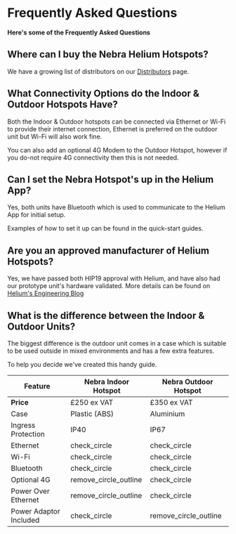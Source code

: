 # Frequently Asked Questions

**Here's some of the Frequently Asked Questions**

## Where can I buy the Nebra Helium Hotspots?

We have a growing list of distributors on our [Distributors](distributors.md) page.

## What Connectivity Options do the Indoor & Outdoor Hotspots Have?

Both the Indoor & Outdoor hotspots can be connected via Ethernet or Wi-Fi to provide their internet connection, Ethernet is preferred on the outdoor unit but Wi-Fi will also work fine.

You can also add an optional 4G Modem to the Outdoor Hotspot, however if you do-not require 4G connectivity then this is not needed.

## Can I set the Nebra Hotspot's up in the Helium App?

Yes, both units have Bluetooth which is used to communicate to the Helium App for initial setup.

Examples of how to set it up can be found in the quick-start guides.

## Are you an approved manufacturer of Helium Hotspots?

Yes, we have passed both HIP19 approval with Helium, and have also had our prototype unit's hardware validated. More details can be found on [Helium's Engineering Blog](https://engineering.helium.com/2021/01/26/maker-audit.html)

## What is the difference between the Indoor & Outdoor Units?

The biggest difference is the outdoor unit comes in a case which is suitable to be used outside in mixed environments and has a few extra features.

To help you decide we've created this handy guide.

| Feature | Nebra Indoor Hotspot | Nebra Outdoor Hotspot |
| --- | ---  | --- |
| **Price** | £250 ex VAT | £350 ex VAT |
| Case | Plastic (ABS) | Aluminium |
| Ingress Protection | IP40 | IP67 |
| Ethernet | <span class="material-icons">check_circle</span> | <span class="material-icons">check_circle</span>  |
| Wi-Fi | <span class="material-icons">check_circle</span>  | <span class="material-icons">check_circle</span>  |
| Bluetooth | <span class="material-icons">check_circle</span>  | <span class="material-icons">check_circle</span>  |
| Optional 4G | <span class="material-icons">remove_circle_outline</span> | <span class="material-icons">check_circle</span>  |
| Power Over Ethernet | <span class="material-icons">remove_circle_outline</span>  | <span class="material-icons">check_circle</span>  |
| Power Adaptor Included | <span class="material-icons">check_circle</span>  | <span class="material-icons">remove_circle_outline</span>  |
